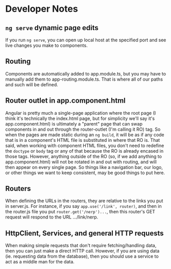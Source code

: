 # Developer Notes

## `ng serve` dynamic page edits
If you run `ng serve`, you can open up local host at the specified port and see live changes you make to components.

## Routing
Components are automatically added to app.module.ts, but you may have to manually add them to app-routing.module.ts. That is where all of our paths and such will be defined.

## Router outlet in app.component.html
Angular is pretty much a single-page application where the root page (I think it's technically the index.html page, but for simplicity we'll say it's app.component.html) is ultimately a "parent" page that can swap components in and out through the router-outlet (I'm calling it RO) tag. So when the pages are made static during an `ng build`, it will be as if any code that is in a component's HTML file is substituted in where that RO is. That said, when working with component HTML files, you don't need to redefine the `doctype` or `body` tag or any of that because the RO is already encased in those tags. However, anything outside of the RO (so, if we add anything to app.component.html) will not be rotated in and out with routing, and will then appear on every single page. So things like a navigation bar, our logo, or other things we want to keep consistent, may be good things to put here.

## Routers
When defining the URLs in the routers, they are relative to the links you put in server.js. For instance, if you say `app.use('/link', router)`, and then in the router.js file you put `router.get('/nerp')...`, then this router's GET request will respond to the URL .../link/nerp.

## HttpClient, Services, and general HTTP requests
When making simple requests that don't require fetching/handling data, then you can just make a direct HTTP call. However, if you are using data (ie. requesting data from the database), then you should use a service to act as a middle man for the data.